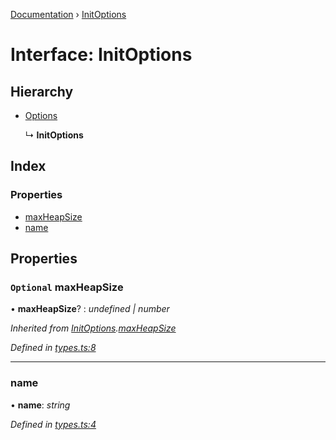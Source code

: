 [Documentation](../README.md) › [InitOptions](initoptions.md)

# Interface: InitOptions

## Hierarchy

* [Options](options.md)

  ↳ **InitOptions**

## Index

### Properties

* [maxHeapSize](initoptions.md#optional-maxheapsize)
* [name](initoptions.md#name)

## Properties

### `Optional` maxHeapSize

• **maxHeapSize**? : *undefined | number*

*Inherited from [InitOptions](initoptions.md).[maxHeapSize](initoptions.md#optional-maxheapsize)*

*Defined in [types.ts:8](https://github.com/badbatch/cachemap/blob/631c61b/packages/local-storage/src/types.ts#L8)*

___

###  name

• **name**: *string*

*Defined in [types.ts:4](https://github.com/badbatch/cachemap/blob/631c61b/packages/local-storage/src/types.ts#L4)*
